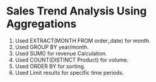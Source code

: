 # Sales Trend Analysis Using Aggregations

1. Used EXTRACT(MONTH FROM order_date) for month.
2. Used GROUP BY year/month.
3. Used SUM() for revenue Calculation.
4. Used COUNT(DISTINCT Product) for volume.
5. Used ORDER BY for sorting.
6. Used Limit results for specific time periods.
